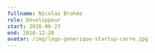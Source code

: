```yaml
---
fullname: Nicolas Brohée
role: Développeur
start: 2016-06-23
end: 2016-12-20
avatar: /img/logo-generique-startup-carre.jpg
---
```

